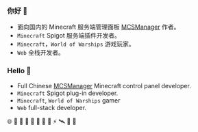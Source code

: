 ### 你好 👋

- 面向国内的 Minecraft 服务端管理面板 [MCSManager](https://github.com/MCSManager) 作者。
- `Minecraft` Spigot 服务端插件开发者。
- `Minecraft`，`World of Warships` 游戏玩家。
- `Web` 全栈开发者。



### Hello 🚀

- Full Chinese [MCSManager](https://github.com/MCSManager) Minecraft control panel developer.
- `Minecraft` Spigot plug-in developer.
- `Minecraft`, `World of Warships` gamer
- `Web` full-stack developer.


🌐 💌 🥪 🍉 🥚 💩 🍎 🎈 ⚡ 🛰️ 🎃 🥯
